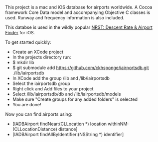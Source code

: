 This project is a mac and iOS database for airports worldwide. A Cocoa framework Core Data model and accompanying Objective C classes is used. Runway and frequency information is also included.

This databse is used in the wildly popular [NRST: Descent Rate & Airport Finder](https://itunes.apple.com/us/app/nrst-descent-rate-airport/id828514590?ls=1&mt=8) for iOS.

To get started quickly:

* Create an XCode project
* In the projects directory run:
* $ mkdir lib
* $ git submodule add https://github.com/ckhsponge/iairportsdb.git ./lib/iairportsdb
* In XCode add the group /lib and /lib/iairportsdb
* Select the iairportsdb group
* Right click and Add files to your project
* Select /lib/iairportsdb/db and /lib/iairportsdb/models
* Make sure "Create groups for any added folders" is selected
* You are done!

Now you can find airports using:
* [IADBAirport findNear:(CLLocation *) location withinNM:(CLLocationDistance) distance]
* [IADBAirport findAllByIdentifier:(NSString *) identifier]

